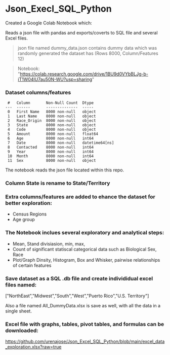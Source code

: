 # Json_Execl_SQL_Python
Created a Google Colab Notebook which:

Reads a json file with pandas and exports/coverts to SQL file and several Excel files.
> json file named dummy_data.json contains dummy data which was randomly generated
> the dataset has (Rows 8000, Column/Features 12)

>Notebook:
"https://colab.research.google.com/drive/1BU9d0VYbBLJg-b-iT1W04lU7au50N-WU?usp=sharing"

### Dataset columns/features
```
 #   Column       Non-Null Count  Dtype         
---  ------       --------------  -----         
 0   First Name   8000 non-null   object        
 1   Last Name    8000 non-null   object        
 2   Race_Origin  8000 non-null   object        
 3   State        8000 non-null   object        
 4   Code         8000 non-null   object        
 5   Amount       8000 non-null   float64       
 6   Age          8000 non-null   int64         
 7   Date         8000 non-null   datetime64[ns]
 8   Contacted    8000 non-null   int64         
 9   Year         8000 non-null   int64         
 10  Month        8000 non-null   int64         
 11  Sex          8000 non-null   object    
```
The notebook reads the json file located within this repo.

### Column State is rename to State/Territory

### Extra columns/features are added to ehance the dataset for better exploration:
  
* Census Regions
* Age group

### The Notebook inclues several exploratory and analytical steps:

* Mean, Stand divisiasion, min, max, 
* Count of significant statiscal categorical data such as Biological Sex, Race
* Plot/Graph Dinsity, Histogram, Box and Whisker, pairwise relationships  of certain features

### Save dataset as a SQL .db file and create individidual excel files named:
  ["NorthEast","Midwest","South","West","Puerto Rico","U.S. Territory"] 

Also a file named All_DummyData.xlsx is save as well, with all the data in a single sheet.

### Excel file with graphs, tables, pivot tables, and formulas can be downloaded:

https://github.com/urenajose/Json_Excel_SQL_Python/blob/main/excel_data_exploration.xlsx?raw=true


